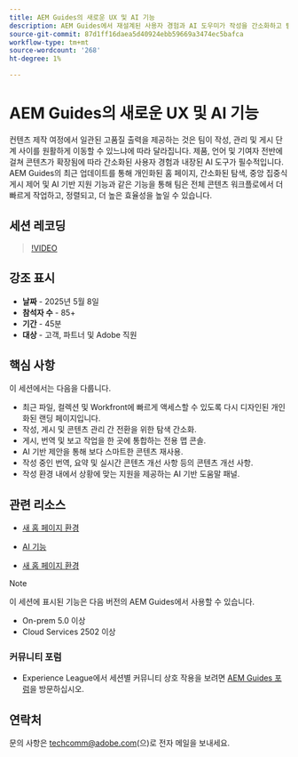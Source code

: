 ```yaml
---
title: AEM Guides의 새로운 UX 및 AI 기능
description: AEM Guides에서 재설계된 사용자 경험과 AI 도우미가 작성을 간소화하고 탐색을 향상시키며 콘텐츠 워크플로우에 실시간 인텔리전스를 적용하는 방법을 살펴봅니다.
source-git-commit: 87d1ff16daea5d40924ebb59669a3474ec5bafca
workflow-type: tm+mt
source-wordcount: '268'
ht-degree: 1%

---
```


# AEM Guides의 새로운 UX 및 AI 기능

컨텐츠 제작 여정에서 일관된 고품질 출력을 제공하는 것은 팀이 작성, 관리 및 게시 단계 사이를 원활하게 이동할 수 있느냐에 따라 달라집니다. 제품, 언어 및 기여자 전반에 걸쳐 콘텐츠가 확장됨에 따라 간소화된 사용자 경험과 내장된 AI 도구가 필수적입니다. AEM Guides의 최근 업데이트를 통해 개인화된 홈 페이지, 간소화된 탐색, 중앙 집중식 게시 제어 및 AI 기반 지원 기능과 같은 기능을 통해 팀은 전체 콘텐츠 워크플로에서 더 빠르게 작업하고, 정렬되고, 더 높은 효율성을 높일 수 있습니다.


## 세션 레코딩

>[!VIDEO](https://video.tv.adobe.com/v/3458396/?quality=12&learn=on)

## 강조 표시

- **날짜** - 2025년 5월 8일
- **참석자 수** - 85+
- **기간** - 45분
- **대상** - 고객, 파트너 및 Adobe 직원

## 핵심 사항

이 세션에서는 다음을 다룹니다.
- 최근 파일, 컬렉션 및 Workfront에 빠르게 액세스할 수 있도록 다시 디자인된 개인화된 랜딩 페이지입니다.
- 작성, 게시 및 콘텐츠 관리 간 전환을 위한 탐색 간소화.
- 게시, 번역 및 보고 작업을 한 곳에 통합하는 전용 맵 콘솔.
- AI 기반 제안을 통해 보다 스마트한 콘텐츠 재사용.
- 작성 중인 번역, 요약 및 실시간 콘텐츠 개선 사항 등의 콘텐츠 개선 사항.
- 작성 환경 내에서 상황에 맞는 지원을 제공하는 AI 기반 도움말 패널.


## 관련 리소스

- [새 홈 페이지 환경](https://experienceleague.adobe.com/en/docs/experience-manager-guides/using/user-guide/home-page/intro-home-page)

- [AI 기능](https://experienceleague.adobe.com/en/docs/experience-manager-guides/using/user-guide/ai-assistant-aem/ai-assistant)

- [새 홈 페이지 환경](https://experienceleague.adobe.com/en/docs/experience-manager-guides/using/install-guide/cs-ig/web-editor-configs-cs/conf-smart-suggestions)



>[!NOTE]
>
> 이 세션에 표시된 기능은 다음 버전의 AEM Guides에서 사용할 수 있습니다.
> - On-prem 5.0 이상
> - Cloud Services 2502 이상


### 커뮤니티 포럼

- Experience League에서 세션별 커뮤니티 상호 작용을 보려면 [AEM Guides 포럼](https://experienceleaguecommunities.adobe.com/t5/experience-manager-guides/bd-p/xml-documentation-discussions)을 방문하십시오.


## 연락처

문의 사항은 <techcomm@adobe.com>(으)로 전자 메일을 보내세요.